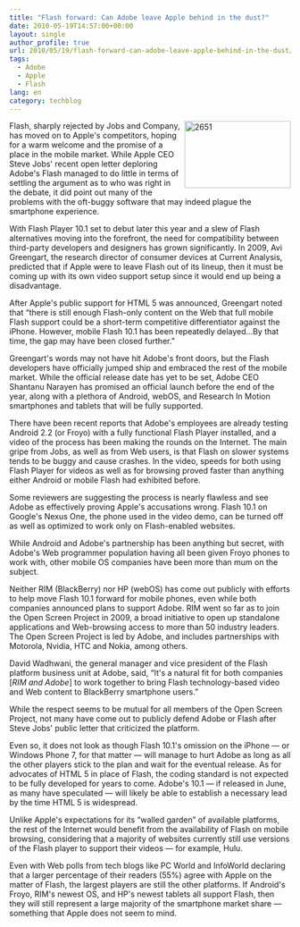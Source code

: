 ```yaml
---
title: "Flash forward: Can Adobe leave Apple behind in the dust?"
date: 2010-05-19T14:57:00+00:00
layout: single
author_profile: true
url: 2010/05/19/flash-forward-can-adobe-leave-apple-behind-in-the-dust/
tags:
  - Adobe
  - Apple
  - Flash
lang: en
category: techblog
---
```

[<img title="2651" border="0" alt="2651" align="right" src="http://lh5.ggpht.com/_vaUVXcmC3OI/S_P1RDkJlnI/AAAAAAAACPM/K3CmvzsjQe4/2651_thumb%5B2%5D.jpg?imgmax=800" width="190" height="120" />](http://lh6.ggpht.com/_vaUVXcmC3OI/S_P1PK_aQvI/AAAAAAAACPI/6rpgnZzio9M/s1600-h/2651%5B4%5D.jpg) Flash, sharply rejected by Jobs and Company, has moved on to Apple's competitors, hoping for a warm welcome and the promise of a place in the mobile market. While Apple CEO Steve Jobs' recent open letter deploring Adobe's Flash managed to do little in terms of settling the argument as to who was right in the debate, it did point out many of the problems with the oft-buggy software that may indeed plague the smartphone experience. 

With Flash Player 10.1 set to debut later this year and a slew of Flash alternatives moving into the forefront, the need for compatibility between third-party developers and designers has grown significantly. In 2009, Avi Greengart, the research director of consumer devices at Current Analysis, predicted that if Apple were to leave Flash out of its lineup, then it must be coming up with its own video support setup since it would end up being a disadvantage. 

After Apple's public support for HTML 5 was announced, Greengart noted that &#8220;there is still enough Flash-only content on the Web that full mobile Flash support could be a short-term competitive differentiator against the iPhone. However, mobile Flash 10.1 has been repeatedly delayed&#8230;By that time, the gap may have been closed further.&#8221; 

Greengart's words may not have hit Adobe's front doors, but the Flash developers have officially jumped ship and embraced the rest of the mobile market. While the official release date has yet to be set, Adobe CEO Shantanu Narayen has promised an official launch before the end of the year, along with a plethora of Android, webOS, and Research In Motion smartphones and tablets that will be fully supported. 

There have been recent reports that Adobe's employees are already testing Android 2.2 (or Froyo) with a fully functional Flash Player installed, and a video of the process has been making the rounds on the Internet. The main gripe from Jobs, as well as from Web users, is that Flash on slower systems tends to be buggy and cause crashes. In the video, speeds for both using Flash Player for videos as well as for browsing proved faster than anything either Android or mobile Flash had exhibited before. 

Some reviewers are suggesting the process is nearly flawless and see Adobe as effectively proving Apple's accusations wrong. Flash 10.1 on Google's Nexus One, the phone used in the video demo, can be turned off as well as optimized to work only on Flash-enabled websites. 

While Android and Adobe's partnership has been anything but secret, with Adobe's Web programmer population having all been given Froyo phones to work with, other mobile OS companies have been more than mum on the subject. 

Neither RIM (BlackBerry) nor HP (webOS) has come out publicly with efforts to help move Flash 10.1 forward for mobile phones, even while both companies announced plans to support Adobe. RIM went so far as to join the Open Screen Project in 2009, a broad initiative to open up standalone applications and Web-browsing access to more than 50 industry leaders. The Open Screen Project is led by Adobe, and includes partnerships with Motorola, Nvidia, HTC and Nokia, among others. 

David Wadhwani, the general manager and vice president of the Flash platform business unit at Adobe, said, &#8220;It's a natural fit for both companies [_RIM and Adobe_] to work together to bring Flash technology-based video and Web content to BlackBerry smartphone users.&#8221; 

While the respect seems to be mutual for all members of the Open Screen Project, not many have come out to publicly defend Adobe or Flash after Steve Jobs' public letter that criticized the platform. 

Even so, it does not look as though Flash 10.1's omission on the iPhone &#8212; or Windows Phone 7, for that matter &#8212; will manage to hurt Adobe as long as all the other players stick to the plan and wait for the eventual release. As for advocates of HTML 5 in place of Flash, the coding standard is not expected to be fully developed for years to come. Adobe's 10.1 &#8212; if released in June, as many have speculated &#8212; will likely be able to establish a necessary lead by the time HTML 5 is widespread. 

Unlike Apple's expectations for its &#8220;walled garden&#8221; of available platforms, the rest of the Internet would benefit from the availability of Flash on mobile browsing, considering that a majority of websites currently still use versions of the Flash player to support their videos &#8212; for example, Hulu. 

Even with Web polls from tech blogs like PC World and InfoWorld declaring that a larger percentage of their readers (55%) agree with Apple on the matter of Flash, the largest players are still the other platforms. If Android's Froyo, RIM's newest OS, and HP's newest tablets all support Flash, then they will still represent a large majority of the smartphone market share &#8212; something that Apple does not seem to mind.